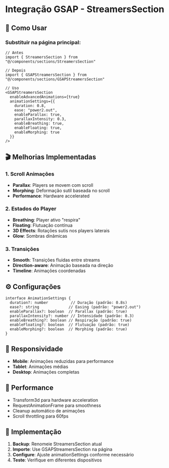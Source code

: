 # Integração GSAP - StreamersSection

## 🚀 Como Usar

### Substituir na página principal:

```tsx
// Antes
import { StreamersSection } from "@/components/sections/StreamersSection"

// Depois
import { GSAPStreamersSection } from "@/components/sections/GSAPStreamersSection"

// Uso
<GSAPStreamersSection 
  enableAdvancedAnimations={true}
  animationSettings={{
    duration: 0.8,
    ease: "power2.out",
    enableParallax: true,
    parallaxIntensity: 0.3,
    enableBreathing: true,
    enableFloating: true,
    enableMorphing: true
  }}
/>
```

## 🎬 Melhorias Implementadas

### 1. **Scroll Animações**
- **Parallax**: Players se movem com scroll
- **Morphing**: Deformação sutil baseada no scroll
- **Performance**: Hardware accelerated

### 2. **Estados do Player**
- **Breathing**: Player ativo "respira"
- **Floating**: Flutuação contínua
- **3D Effects**: Rotações sutis nos players laterais
- **Glow**: Sombras dinâmicas

### 3. **Transições**
- **Smooth**: Transições fluidas entre streams
- **Direction-aware**: Animação baseada na direção
- **Timeline**: Animações coordenadas

## ⚙️ Configurações

```tsx
interface AnimationSettings {
  duration?: number          // Duração (padrão: 0.8s)
  ease?: string             // Easing (padrão: "power2.out")
  enableParallax?: boolean  // Parallax (padrão: true)
  parallaxIntensity?: number // Intensidade (padrão: 0.3)
  enableBreathing?: boolean // Respiração (padrão: true)
  enableFloating?: boolean  // Flutuação (padrão: true)
  enableMorphing?: boolean  // Morphing (padrão: true)
}
```

## 📱 Responsividade

- **Mobile**: Animações reduzidas para performance
- **Tablet**: Animações médias
- **Desktop**: Animações completas

## 🚀 Performance

- Transform3d para hardware acceleration
- RequestAnimationFrame para smoothness
- Cleanup automático de animações
- Scroll throttling para 60fps

## 🔧 Implementação

1. **Backup**: Renomeie StreamersSection atual
2. **Importe**: Use GSAPStreamersSection na página
3. **Configure**: Ajuste animationSettings conforme necessário
4. **Teste**: Verifique em diferentes dispositivos